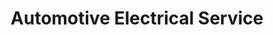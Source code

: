 ---
title: "Automotive Electrical Service"
url: /bethlehem/automotive-electrical-service/
shop: car repair
---